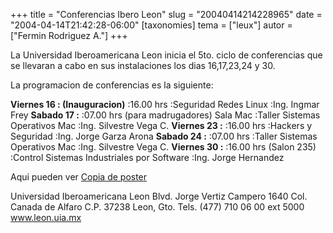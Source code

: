 +++
title = "Conferencias Ibero Leon"
slug = "20040414214228965"
date = "2004-04-14T21:42:28-06:00"
[taxonomies]
tema = ["leux"]
autor = ["Fermin Rodriguez A."]
+++

La Universidad Iberoamericana Leon inicia el 5to. ciclo de conferencias
que se llevaran a cabo en sus instalaciones los dias 16,17,23,24 y 30.

La programacion de conferencias es la siguiente:

<!-- more -->
**Viernes 16 : (Inauguracion)**
:16.00 hrs
:Seguridad Redes Linux
:Ing. Ingmar Frey
**Sabado 17 :**
:07.00 hrs (para madrugadores) Sala Mac
:Taller Sistemas Operativos Mac
:Ing. Silvestre Vega C.
**Viernes 23 :**
:16.00 hrs
:Hackers y Seguridad
:Ing. Jorge Garza Arona
**Sabado 24 :**
:07.00 hrs
:Taller Sistemas Operativos Mac
:Ing. Silvestre Vega C.
**Viernes 30 :**
:16.00 hrs (Salon 235)
:Control Sistemas Industriales por Software
:Ing. Jorge Hernandez

Aqui pueden ver [Copia de
poster](http://www.geocities.com/ferrod11/invita.jpg)

Universidad Iberoamericana Leon
Blvd. Jorge Vertiz Campero 1640
Col. Canada de Alfaro
C.P. 37238 Leon, Gto.
Tels. (477) 710 06 00 ext 5000
www.leon.uia.mx
